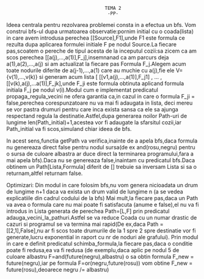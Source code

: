         				                TEMA 2
				                         -PP-

Ideea centrala pentru rezolvarea problemei consta in a efectua un bfs.
Vom construi bfs-ul dupa urmatoarea observatie:pornim initial cu o coada(lista)
in care avem introdusa perechea [[Source],F1],unde F1 este formula ce rezulta
dupa aplicarea formulei initiale F pe nodul Source.La fiecare pas,scoatem
o pereche de tipul acesta de la inceputul cozii:sa zicem ca am scos perechea
[[a(j),...,a(1)],F_j],insemnanad ca am parcurs deja a(1),a(2),...,a(j) si am 
actualizat la fiecare pas Formula F_j.Alegem acum toate nodurile diferite de 
a(j-1),...,a(1) care au muchie cu a(j),fie ele V={v(1),...,v(k)} si generam acum
lista [ [[v1,a(j),...,a(1)],F_j1] , ... ,[[v(k),a(j),...a(1)],F_jk],unde F_ji
este formula obtinuta aplicand formula initiala F_j pe nodul v(i).Modul cum e 
implementat predicatul propaga_regula_vecini ne ofera garantia ca,in cazul in care
o formula F_ji = false,perechea corespunzatoare nu va mai fi adaugata in lista,
deci mereu se vor pastra drumuri pentru care inca exista sansa ca ele sa ajunga
respectand regula la destinatie.Astfel,dupa generarea noilor Path-uri de lungime 
len(Path_initial)+1,acestea vor fi adaugate la sfarsitul cozii,iar Path_initial
va fi scos,simuland chiar ideea de bfs.


In acest sens,functia getPath va verifica,inainte de a apela bfs,daca formula
nu genereaza direct false pentru nodul sursa(de ex and(rosu,negru)
pentru o sursa de culoare albastra ar duce direct la terminarea programului,fara a mai apela
bfs).Daca nu se genereaza false,inaintam cu predicatul bfs.Daca obtinem un Path[Lista,Formula]
diferit de [] trebuie sa inversam Lista si sa o returnam,altfel returnam false.

Optimizari:
	Din modul in care folosim bfs,nu vom genera nicioadata un drum de lungime n+1 daca
va exista un drum valid de lungime n (a se vedea explicatiile din cadrul codului de la bfs)
	Mai mult,la fiecare pas,daca un Path va avea o formula care nu mai poate fi satisfacuta
(anume e false),el nu va fi introdus in Lista generata de perechea Path=[L,F] prin 
predicatul adauga_vecini_la_pathuri.Astfel se va reduce Coada cu un numar drastic de
cazuri si programul se va termina mai rapid(De ex,daca Path = [[2,1],False],nu ar fi scos
toate drumurile de la 1 spre 2 spre destinatie vor fi generate,lucru exponential in raport 
cu nr de noduri ale grafului).
	Prin modul in care e definit predicatul schimba_formula,la fiecare pas,daca o conditie
poate fi redusa,ea va fi redusa (de exemplu,daca aplic pe nodul 5 de culoare albastru
F=and(future(negru),albastru) o sa obtin formula F_new = future(negru),iar pe formula
F=or(negru,future(rosu)) vom obtine F_new = future(rosu),deoarece negru /= albastru)
